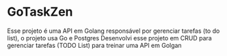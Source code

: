 # GoTaskZen
Esse projeto é uma API em Golang responsável por gerenciar tarefas (to do list), o projeto usa Go e Postgres
Desenvolvi esse projeto em CRUD para gerenciar tarefas (TODO List) para treinar uma API em Golgan
